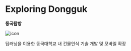 # Exploring Dongguk
**동국탐방**

![icon](https://user-images.githubusercontent.com/57933061/122952166-cf485780-d3b8-11eb-99f8-d0a3d6456923.png)

딥러닝을 이용한 동국대학교 내 건물인식 기술 개발 및 모바일 확장

